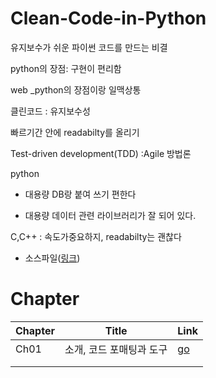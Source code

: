 # Clean-Code-in-Python
유지보수가 쉬운 파이썬 코드를 만드는 비결

python의 장점: 구현이 편리함

web _python의 장점이랑 일맥상통

클린코드 : 유지보수성

빠르기간 안에 readabilty를 올리기

Test-driven development(TDD) :Agile 방법론



python 

- 대용량 DB랑 붙여 쓰기 편한다

- 대용량 데이터 관련 라이브러리가 잘 되어 있다. 



C,C++ : 속도가중요하지, readabilty는 괜찮다



- 소스파일([링크](https://github.com/packtpublishing/clean-code-in-python))



# Chapter

| Chapter |          Title           | Link                |
| ------- | :----------------------: | ------------------- |
| Ch01    | 소개, 코드 포매팅과 도구 | [go](./정리/ch1.md) |
|         |                          |                     |
|         |                          |                     |

